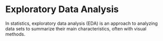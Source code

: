 # Exploratory Data Analysis

In statistics, exploratory data analysis (EDA) is an approach to analyzing data sets to summarize their main characteristics, often with visual methods. 


